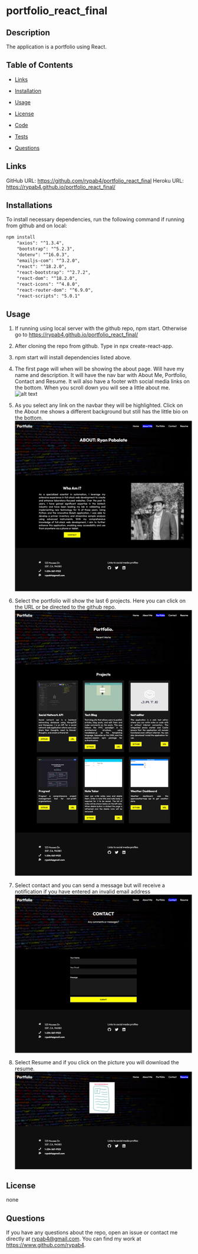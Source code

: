# portfolio_react_final

## Description
The application is a portfolio using React.  



## Table of Contents
* [Links](#links)

* [Installation](#installation)

* [Usage](#usage)

* [License](#license)

* [Code](#code)

* [Tests](#tests)

* [Questions](#questions)

## Links

GitHub URL:  https://github.com/rypab4/portfolio_react_final
Heroku URL: https://rypab4.github.io/portfolio_react_final/
## Installations 

To install necessary dependencies, run the following command if running from github and on local:

```
npm install
    "axios": "^1.3.4",
    "bootstrap": "^5.2.3",
    "dotenv": "^16.0.3",
    "emailjs-com": "^3.2.0",
    "react": "^18.2.0",
    "react-bootstrap": "^2.7.2",
    "react-dom": "^18.2.0",
    "react-icons": "^4.8.0",
    "react-router-dom": "^6.9.0",
    "react-scripts": "5.0.1"

```


## Usage

1.  If running using local server with the github repo, npm start.  Otherwise go to https://rypab4.github.io/portfolio_react_final/

2.  After cloning the repo from github.  Type in npx create-react-app.

3.  npm start will install dependencies listed above.

4.  The first page will when will be showing the about page.  Will have my name and description.  It will have the nav bar with About Me, Portfolio, Contact and Resume.  It will also have a footer with social media links on the bottom.  When you scroll down you will see a little about me.
![alt text](/src/assets/homepage.png)

5. As you select any link on the navbar they will be highlighted.  Click on the About me shows a different background but still has the little bio on the bottom.
![alt text](/src/assets/About_me.png)

6. Select the portfolio will show the last 6 projects.  Here you can click on the URL or be directed to the github repo.
![alt text](/src/assets/Portfolio.png)

7.  Select contact and you can send a message but will receive a notification if you have entered an invalid email address  
![alt text](/src/assets/contact.png)

8.  Select Resume and if you click on the picture you will download the resume.
![alt text](/src/assets/Resume_section.png)

## License
    
none


## Questions
If you have any questions about the repo, open an issue or contact me directly at rypab4@gmail.com.  You can find my work at https://www.github.com/rypab4.